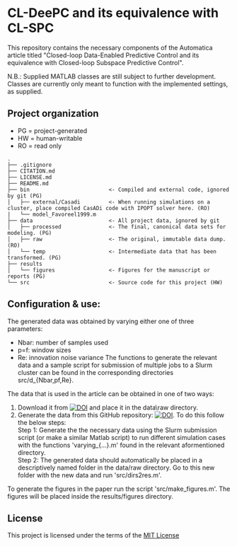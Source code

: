 # CL-DeePC and its equivalence with CL-SPC
This repository contains the necessary components of the Automatica article titled "Closed-loop Data-Enabled Predictive Control and its equivalence with Closed-loop Subspace Predictive Control".

N.B.: Supplied MATLAB classes are still subject to further development. Classes are currently only meant to function with the implemented settings, as supplied.

## Project organization
- PG = project-generated
- HW = human-writable
- RO = read only
```
.
├── .gitignore
├── CITATION.md
├── LICENSE.md
├── README.md
├── bin                         <- Compiled and external code, ignored by git (PG)
│   ├── external/Casadi         <- When running simulations on a cluster, place compiled CasADi code with IPOPT solver here. (RO)
|   └── model_Favoreel1999.m    
├── data                        <- All project data, ignored by git
│   ├── processed               <- The final, canonical data sets for modeling. (PG)
│   ├── raw                     <- The original, immutable data dump. (RO)
│   └── temp                    <- Intermediate data that has been transformed. (PG)
├── results         
│   └── figures                 <- Figures for the manuscript or reports (PG)
└── src                         <- Source code for this project (HW)

```
## Configuration & use:
The generated data was obtained by varying either one of three parameters:
- Nbar: number of samples used
- p=f:  window sizes
- Re:   innovation noise variance
The functions to generate the relevant data and a sample script for submission of multiple jobs to a Slurm cluster can be found in the corresponding directories src/d_{Nbar,pf,Re}.

The data that is used in the article can be obtained in one of two ways:
1. Download it from [![DOI](https://zenodo.org/badge/DOI/10.5281/zenodo.10573875.svg)](https://doi.org/10.5281/zenodo.10573875)
 and place it in the data\raw directory.
2. Generate the data from this GitHub repository: [![DOI](https://zenodo.org/badge/748709881.svg)](https://zenodo.org/doi/10.5281/zenodo.10573259). To do this follow the below steps:\
    Step 1: Generate the the necessary data using the Slurm submission script (or make a similar Matlab script) to run different simulation cases with the functions 'varying_{...}.m' found in the relevant aformentioned directory.\
    Step 2: The generated data should automatically be placed in a descriptively named folder in the data/raw directory. Go to this new folder with the new data and run 'src/dirs2res.m'.

To generate the figures in the paper run the script 'src/make_figures.m'. The figures will be placed inside the results/figures directory.

## License

This project is licensed under the terms of the [MIT License](/LICENSE.md)
